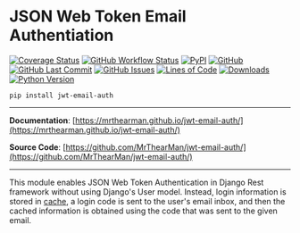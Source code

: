 # JSON Web Token Email Authentiation

[![Coverage Status][coverage-badge]][coverage]
[![GitHub Workflow Status][status-badge]][status]
[![PyPI][pypi-badge]][pypi]
[![GitHub][licence-badge]][licence]
[![GitHub Last Commit][repo-badge]][repo]
[![GitHub Issues][issues-badge]][issues]
[![Lines of Code][loc-badge]][repo]
[![Downloads][downloads-badge]][pypi]
[![Python Version][version-badge]][pypi]

```shell
pip install jwt-email-auth
```

---

**Documentation**: [https://mrthearman.github.io/jwt-email-auth/](https://mrthearman.github.io/jwt-email-auth/)

**Source Code**: [https://github.com/MrThearMan/jwt-email-auth/](https://github.com/MrThearMan/jwt-email-auth/)

---


This module enables JSON Web Token Authentication in Django Rest framework without using Django's User model.
Instead, login information is stored in [cache][cache], a login code is sent to the user's email inbox,
and then the cached information is obtained using the code that was sent to the given email.


[cache]: https://docs.djangoproject.com/en/3.2/topics/cache/#the-low-level-cache-api

[coverage-badge]: https://coveralls.io/repos/github/MrThearMan/jwt-email-auth/badge.svg?branch=main
[status-badge]: https://img.shields.io/github/workflow/status/MrThearMan/jwt-email-auth/Test
[pypi-badge]: https://img.shields.io/pypi/v/jwt-email-auth
[licence-badge]: https://img.shields.io/github/license/MrThearMan/jwt-email-auth
[repo-badge]: https://img.shields.io/github/last-commit/MrThearMan/jwt-email-auth
[issues-badge]: https://img.shields.io/github/issues-raw/MrThearMan/jwt-email-auth
[version-badge]: https://img.shields.io/pypi/pyversions/jwt-email-auth
[loc-badge]: https://img.shields.io/tokei/lines/github.com/MrThearMan/jwt-email-auth
[downloads-badge]: https://img.shields.io/pypi/dm/jwt-email-auth

[coverage]: https://coveralls.io/github/MrThearMan/jwt-email-auth?branch=main
[status]: https://github.com/MrThearMan/jwt-email-auth/actions/workflows/main.yml
[pypi]: https://pypi.org/project/jwt-email-auth
[licence]: https://github.com/MrThearMan/jwt-email-auth/blob/main/LICENSE
[repo]: https://github.com/MrThearMan/jwt-email-auth/commits/main
[issues]: https://github.com/MrThearMan/jwt-email-auth/issues
